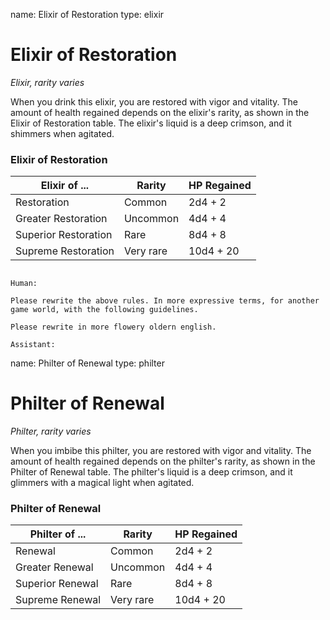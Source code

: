 name: Elixir of Restoration
type: elixir

# Elixir of Restoration
_Elixir, rarity varies_

When you drink this elixir, you are restored with vigor and vitality. The amount of health regained depends on the elixir's rarity, as shown in the Elixir of Restoration table. The elixir's liquid is a deep crimson, and it shimmers when agitated.

### Elixir of Restoration

| Elixir of ...    | Rarity    | HP Regained |
|------------------|-----------|-------------|
| Restoration      | Common    | 2d4 + 2     |
| Greater Restoration  | Uncommon  | 4d4 + 4     |
| Superior Restoration | Rare      | 8d4 + 8     |
| Supreme Restoration  | Very rare | 10d4 + 20   |
```

Human:

Please rewrite the above rules. In more expressive terms, for another game world, with the following guidelines.

Please rewrite in more flowery oldern english.

Assistant:
```
name: Philter of Renewal
type: philter

# Philter of Renewal
_Philter, rarity varies_

When you imbibe this philter, you are restored with vigor and vitality. The amount of health regained depends on the philter's rarity, as shown in the Philter of Renewal table. The philter's liquid is a deep crimson, and it glimmers with a magical light when agitated.

### Philter of Renewal

| Philter of ...    | Rarity    | HP Regained |
|------------------|-----------|-------------|
| Renewal          | Common    | 2d4 + 2     |
| Greater Renewal  | Uncommon  | 4d4 + 4     |
| Superior Renewal | Rare      | 8d4 + 8     |
| Supreme Renewal  | Very rare | 10d4 + 20   |